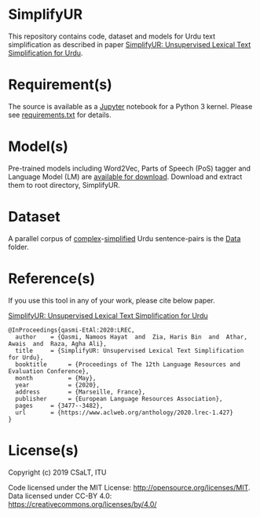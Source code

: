 # SimplifyUR

This repository contains code, dataset and models for Urdu text simplification as described in paper [SimplifyUR: Unsupervised Lexical Text Simplification for Urdu](http://www.lrec-conf.org/proceedings/lrec2020/pdf/2020.lrec-1.427.pdf).

# Requirement(s)

The source is available as a [Jupyter](https://jupyterlab.readthedocs.io/en/stable/getting_started/installation.html) notebook for a Python 3 kernel. Please see [requirements.txt](requirements.txt) for details.

# Model(s)

Pre-trained models including Word2Vec, Parts of Speech (PoS) tagger and Language Model (LM) are [available for download](https://drive.google.com/file/d/1RVW7C-d6hOqIPOiYVHWqiicaYaFloLeo/view). Download and extract them to root directory, SimplifyUR.

# Dataset

A parallel corpus of [complex](Data/Complex.txt)-[simplified](Data/Simplified.txt) Urdu sentence-pairs is the [Data](Data) folder.


# Reference(s)

If you use this tool in any of your work, please cite below paper.

[SimplifyUR: Unsupervised Lexical Text Simplification for Urdu](http://www.lrec-conf.org/proceedings/lrec2020/pdf/2020.lrec-1.427.pdf)

```
@InProceedings{qasmi-EtAl:2020:LREC,
  author    = {Qasmi, Namoos Hayat  and  Zia, Haris Bin  and  Athar, Awais  and  Raza, Agha Ali},
  title     = {SimplifyUR: Unsupervised Lexical Text Simplification for Urdu},
  booktitle      = {Proceedings of The 12th Language Resources and Evaluation Conference},
  month          = {May},
  year           = {2020},
  address        = {Marseille, France},
  publisher      = {European Language Resources Association},
  pages     = {3477--3482},
  url       = {https://www.aclweb.org/anthology/2020.lrec-1.427}
}
```

# License(s)

Copyright (c) 2019 CSaLT, ITU

Code licensed under the MIT License: http://opensource.org/licenses/MIT.
Data licensed under CC-BY 4.0: https://creativecommons.org/licenses/by/4.0/
